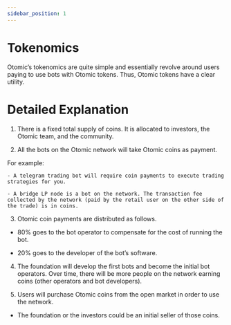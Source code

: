 ```yaml
---
sidebar_position: 1
---
```

# Tokenomics
Otomic’s tokenomics are quite simple and essentially revolve around users paying to use bots with Otomic tokens. Thus, Otomic tokens have a clear utility.


# Detailed Explanation
1. There is a fixed total supply of coins. It is allocated to investors, the Otomic team, and the community.

2. All the bots on the Otomic network will take Otomic coins as payment.

  For example:

    - A telegram trading bot will require coin payments to execute trading strategies for you.

    - A bridge LP node is a bot on the network. The transaction fee collected by the network (paid by the retail user on the other side of the trade) is in coins.

3. Otomic coin payments are distributed as follows.

  - 80% goes to the bot operator to compensate for the cost of running the bot.

  - 20% goes to the developer of the bot’s software.

4. The foundation will develop the first bots and become the initial bot operators. Over time, there will be more people on the network earning coins (other operators and bot developers).

5. Users will purchase Otomic coins from the open market in order to use the network.

  - The foundation or the investors could be an initial seller of those coins.
